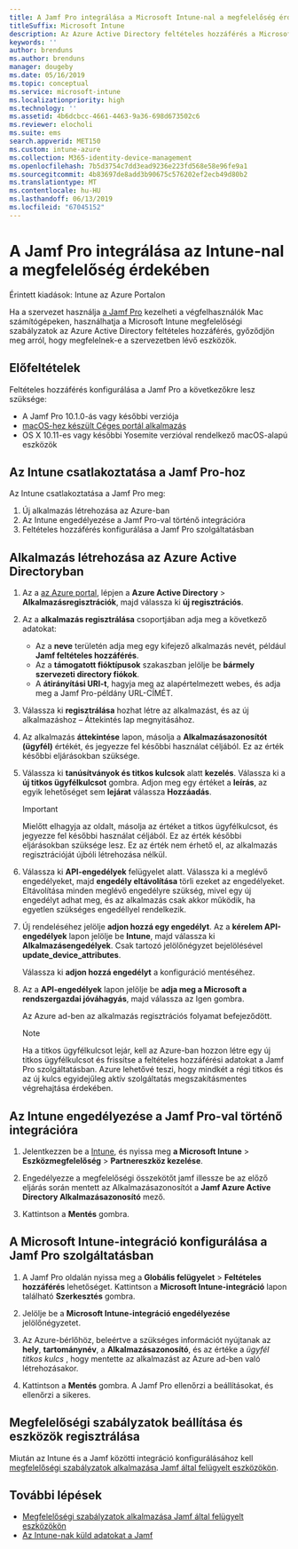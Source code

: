 ```yaml
---
title: A Jamf Pro integrálása a Microsoft Intune-nal a megfelelőség érdekében
titleSuffix: Microsoft Intune
description: Az Azure Active Directory feltételes hozzáférés a Microsoft Intune megfelelőségi szabályzatok használatával segítheti a biztonságos Jamf által felügyelt eszközökön.
keywords: ''
author: brenduns
ms.author: brenduns
manager: dougeby
ms.date: 05/16/2019
ms.topic: conceptual
ms.service: microsoft-intune
ms.localizationpriority: high
ms.technology: ''
ms.assetid: 4b6dcbcc-4661-4463-9a36-698d673502c6
ms.reviewer: elocholi
ms.suite: ems
search.appverid: MET150
ms.custom: intune-azure
ms.collection: M365-identity-device-management
ms.openlocfilehash: 7b5d3754c7dd3ead9236e223fd568e58e96fe9a1
ms.sourcegitcommit: 4b83697de8add3b90675c576202ef2ecb49d80b2
ms.translationtype: MT
ms.contentlocale: hu-HU
ms.lasthandoff: 06/13/2019
ms.locfileid: "67045152"
---
```

# <a name="integrate-jamf-pro-with-intune-for-compliance"></a>A Jamf Pro integrálása az Intune-nal a megfelelőség érdekében

Érintett kiadások: Intune az Azure Portalon

Ha a szervezet használja [a Jamf Pro](https://www.jamf.com) kezelheti a végfelhasználók Mac számítógépeken, használhatja a Microsoft Intune megfelelőségi szabályzatok az Azure Active Directory feltételes hozzáférés, győződjön meg arról, hogy megfelelnek-e a szervezetben lévő eszközök.

## <a name="prerequisites"></a>Előfeltételek

Feltételes hozzáférés konfigurálása a Jamf Pro a következőkre lesz szüksége:

- A Jamf Pro 10.1.0-ás vagy későbbi verziója
- [macOS-hez készült Céges portál alkalmazás](https://aka.ms/macoscompanyportal)
- OS X 10.11-es vagy későbbi Yosemite verzióval rendelkező macOS-alapú eszközök

## <a name="connecting-intune-to-jamf-pro"></a>Az Intune csatlakoztatása a Jamf Pro-hoz

Az Intune csatlakoztatása a Jamf Pro meg:

1. Új alkalmazás létrehozása az Azure-ban
2. Az Intune engedélyezése a Jamf Pro-val történő integrációra
3. Feltételes hozzáférés konfigurálása a Jamf Pro szolgáltatásban

## <a name="create-an-application-in-azure-active-directory"></a>Alkalmazás létrehozása az Azure Active Directoryban

1. Az a [az Azure portal](https://portal.azure.com), lépjen a **Azure Active Directory** > **Alkalmazásregisztrációk**, majd válassza ki **új regisztrációs**. 

2. Az a **alkalmazás regisztrálása** csoportjában adja meg a következő adatokat:
   - Az a **neve** területén adja meg egy kifejező alkalmazás nevét, például **Jamf feltételes hozzáférés**.
   - Az a **támogatott fióktípusok** szakaszban jelölje be **bármely szervezeti directory fiókok**. 
   - A **átirányítási URI-t**, hagyja meg az alapértelmezett webes, és adja meg a Jamf Pro-példány URL-CÍMÉT.  

3. Válassza ki **regisztrálása** hozhat létre az alkalmazást, és az új alkalmazáshoz – Áttekintés lap megnyitásához.  

4. Az alkalmazás **áttekintése** lapon, másolja a **Alkalmazásazonosítót (ügyfél)** értékét, és jegyezze fel későbbi használat céljából. Ez az érték későbbi eljárásokban szüksége.  

5. Válassza ki **tanúsítványok és titkos kulcsok** alatt **kezelés**. Válassza ki a **új titkos ügyfélkulcsot** gombra. Adjon meg egy értéket a **leírás**, az egyik lehetőséget sem **lejárat** válassza **Hozzáadás**.

   > [!IMPORTANT]  
   > Mielőtt elhagyja az oldalt, másolja az értéket a titkos ügyfélkulcsot, és jegyezze fel későbbi használat céljából. Ez az érték későbbi eljárásokban szüksége lesz. Ez az érték nem érhető el, az alkalmazás regisztrációját újbóli létrehozása nélkül.  

6. Válassza ki **API-engedélyek** felügyelet alatt.  Válassza ki a meglévő engedélyeket, majd **engedély eltávolítása** törli ezeket az engedélyeket. Eltávolítása minden meglévő engedélyre szükség, mivel egy új engedélyt adhat meg, és az alkalmazás csak akkor működik, ha egyetlen szükséges engedéllyel rendelkezik.  

7. Új rendeléséhez jelölje **adjon hozzá egy engedélyt**. Az a **kérelem API-engedélyek** lapon jelölje be **Intune**, majd válassza ki **Alkalmazásengedélyek**. Csak tartozó jelölőnégyzet bejelölésével **update_device_attributes**.  

   Válassza ki **adjon hozzá engedélyt** a konfiguráció mentéséhez.  

8. Az a **API-engedélyek** lapon jelölje be **adja meg a Microsoft a rendszergazdai jóváhagyás**, majd válassza az Igen gombra.  

   Az Azure ad-ben az alkalmazás regisztrációs folyamat befejeződött.


    > [!NOTE]
    > Ha a titkos ügyfélkulcsot lejár, kell az Azure-ban hozzon létre egy új titkos ügyfélkulcsot és frissítse a feltételes hozzáférési adatokat a Jamf Pro szolgáltatásban. Azure lehetővé teszi, hogy mindkét a régi titkos és az új kulcs egyidejűleg aktív szolgáltatás megszakításmentes végrehajtása érdekében.

## <a name="enable-intune-to-integrate-with-jamf-pro"></a>Az Intune engedélyezése a Jamf Pro-val történő integrációra

1. Jelentkezzen be a [Intune](https://go.microsoft.com/fwlink/?linkid=20909), és nyissa meg **a Microsoft Intune** > **Eszközmegfelelőség** > **Partnereszköz kezelése**.

2. Engedélyezze a megfelelőségi összekötőt jamf illessze be az előző eljárás során mentett az Alkalmazásazonosítót a **Jamf Azure Active Directory Alkalmazásazonosító** mező.

3. Kattintson a **Mentés** gombra.

## <a name="configure-microsoft-intune-integration-in-jamf-pro"></a>A Microsoft Intune-integráció konfigurálása a Jamf Pro szolgáltatásban

1. A Jamf Pro oldalán nyissa meg a **Globális felügyelet** > **Feltételes hozzáférés** lehetőséget. Kattintson a **Microsoft Intune-integráció** lapon található **Szerkesztés** gombra.

2. Jelölje be a **Microsoft Intune-integráció engedélyezése** jelölőnégyzetet.

3. Az Azure-bérlőhöz, beleértve a szükséges információt nyújtanak az **hely**, **tartománynév**, a **Alkalmazásazonosító**, és az értéke a *ügyfél titkos kulcs* , hogy mentette az alkalmazást az Azure ad-ben való létrehozásakor.  

4. Kattintson a **Mentés** gombra. A Jamf Pro ellenőrzi a beállításokat, és ellenőrzi a sikeres.

## <a name="set-up-compliance-policies-and-register-devices"></a>Megfelelőségi szabályzatok beállítása és eszközök regisztrálása

Miután az Intune és a Jamf közötti integráció konfigurálásához kell [megfelelőségi szabályzatok alkalmazása Jamf által felügyelt eszközökön](conditional-access-assign-jamf.md).



## <a name="next-steps"></a>További lépések

- [Megfelelőségi szabályzatok alkalmazása Jamf által felügyelt eszközökön](conditional-access-assign-jamf.md)
- [Az Intune-nak küld adatokat a Jamf](data-jamf-sends-to-intune.md)
